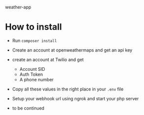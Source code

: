 weather-app

# How to install
- Run `composer install`
- Create an account at openweathermaps and get an api key
- create an account at Twilio and get 
  - Account SID
  - Auth Token
  - A phone number
- Copy all these values in the right place in your `.env` file
- Setup your webhook url using ngrok and start your php server

- to be continued